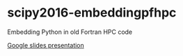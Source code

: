 # scipy2016-embeddingpfhpc
Embedding Python in old Fortran HPC code

[Google slides presentation](https://docs.google.com/presentation/d/1A2jf3tahr925olLSyTPcdLACTS5SrUlo2RUAiuG0pgU/edit?usp=sharing)
